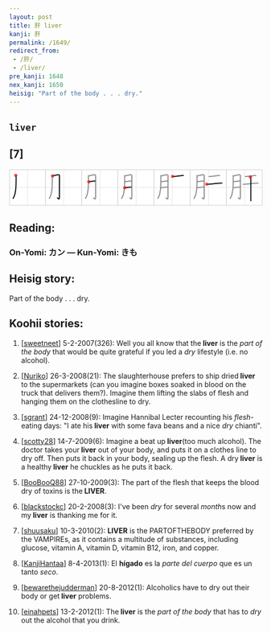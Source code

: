```yaml
---
layout: post
title: 肝 liver
kanji: 肝
permalink: /1649/
redirect_from:
 - /肝/
 - /liver/
pre_kanji: 1648
nex_kanji: 1650
heisig: "Part of the body . . . dry."
---
```


## `liver`

## [7]

<div class="stroke"><img src="../images/E8829D.png" /></div>

## Reading:

### On-Yomi: カン &mdash; Kun-Yomi: きも

## Heisig story:

Part of the body . . . dry.

## Koohii stories:

1) [<a href="http://kanji.koohii.com/profile/sweetneet">sweetneet</a>] 5-2-2007(326): Well you all know that the<strong> liver</strong> is the <em>part of the body</em> that would be quite grateful if you led a <em>dry</em> lifestyle (i.e. no alcohol).

2) [<a href="http://kanji.koohii.com/profile/Nuriko">Nuriko</a>] 26-3-2008(21): The slaughterhouse prefers to ship dried<strong> liver</strong> to the supermarkets (can you imagine boxes soaked in blood on the truck that delivers them?). Imagine them lifting the slabs of flesh and hanging them on the clothesline to dry.

3) [<a href="http://kanji.koohii.com/profile/sgrant">sgrant</a>] 24-12-2008(9): Imagine Hannibal Lecter recounting his <em>flesh</em>-eating days: &quot;I ate his<strong> liver</strong> with some fava beans and a nice <em>dry</em> chianti&quot;.

4) [<a href="http://kanji.koohii.com/profile/scotty28">scotty28</a>] 14-7-2009(6): Imagine a beat up<strong> liver</strong>(too much alcohol). The doctor takes your<strong> liver</strong> out of your body, and puts it on a clothes line to dry off. Then puts it back in your body, sealing up the flesh. A dry<strong> liver</strong> is a healthy<strong> liver</strong> he chuckles as he puts it back.

5) [<a href="http://kanji.koohii.com/profile/BooBooQ88">BooBooQ88</a>] 27-10-2009(3): The part of the flesh that keeps the blood dry of toxins is the<strong> LIVER</strong>.

6) [<a href="http://kanji.koohii.com/profile/blackstockc">blackstockc</a>] 20-2-2008(3): I&#039;ve been <em>dry</em> for several <em>month</em>s now and my<strong> liver</strong> is thanking me for it.

7) [<a href="http://kanji.koohii.com/profile/shuusaku">shuusaku</a>] 10-3-2010(2): <strong>LIVER</strong> is the PARTOFTHEBODY preferred by the VAMPIREs, as it contains a multitude of substances, including glucose, vitamin A, vitamin D, vitamin B12, iron, and copper.

8) [<a href="http://kanji.koohii.com/profile/KanjiHantaa">KanjiHantaa</a>] 8-4-2013(1): El <strong>hígado</strong> es la <em>parte del cuerpo</em> que es un tanto <em>seco</em>.

9) [<a href="http://kanji.koohii.com/profile/bewarethejudderman">bewarethejudderman</a>] 20-8-2012(1): Alcoholics have to dry out their body or get<strong> liver</strong> problems.

10) [<a href="http://kanji.koohii.com/profile/einahpets">einahpets</a>] 13-2-2012(1): The<strong> liver</strong> is the <em>part of the body</em> that has to <em>dry</em> out the alcohol that you drink.
